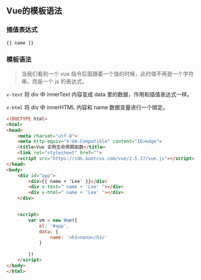 ## Vue的模板语法



### 插值表达式

```
{{ name }}
```



### 模板语法

> 当我们看到一个 vue 指令后面跟着一个值的时候，此时值不再是一个字符串，而是一个 js 的表达式。

`v-text` 将 div 中 innerText 内容变成 data 里的数据，作用和插值表达式一样。

`v-html` 将 div 中 innerHTML 内容和 name 数据变量进行一个绑定。



```html
<!DOCTYPE html>
<html>
<head>
    <meta charset="utf-8">
    <meta http-equiv="X-UA-Compatible" content="IE=edge">
    <title>Vue 实例生命周期函数</title>
    <link rel="stylesheet" href="">
    <script src="https://cdn.bootcss.com/vue/2.5.17/vue.js"></script>
</head>
<body>
    <div id="app">
        <div>{{ name + 'Lee' }}</div>
        <div v-text=" name + 'Lee' "></div>
        <div v-html=" name + 'Lee' "></div>
    </div>


    <script>
        var vm = new Vue({
            el: '#app',
            data: {
                name: '<h1>nana</h1>'
            }
           
        })
    </script>
</body>
</html>
```

